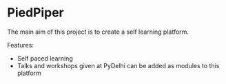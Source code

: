 # PiedPiper

The main aim of this project is to create a self learning platform.

Features:
- Self paced learning
- Talks and workshops given at PyDelhi can be added as modules to this platform
